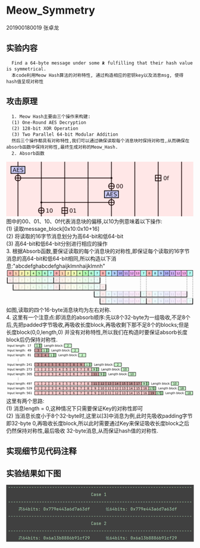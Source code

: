 # Meow_Symmetry

201900180019 张卓龙

## 实验内容
      Find a 64-byte message under some 𝒌 fulfilling that their hash value is symmetrical.              
      本code利用Meow Hash算法的对称特性, 通过构造相应的密钥key以及消息msg, 使得hash值呈现对称性                        
      
    
## 攻击原理                
      1. Meow Hash主要由三个操作来构建:       
      (1) One-Round AES Decryption        
      (2) 128-bit XOR Operation                    
      (3) Two Parallel 64-bit Modular Addition          
      然后三个操作都具有对称特性,我们可以通过确保读取每个消息块时保持对称性,从而确保在absorb函数中保持对称性,最终生成对称的Meow_Hash.               
      2. Absorb函数          
   ![参考](https://github.com/Zhang-SDU/cst-project/blob/main/Real_World_Cryptanalyses/Meow_Symmetry/ref1.png)
      图中的00、01、10、0f代表消息块的偏移,以10为例意味着以下操作:        
      (1) 读取message_block[0x10:0x10+16]           
      (2) 将读取的16字节消息划分为高64-bit和低64-bit              
      (3) 高64-bit和低64-bit分别进行相应的操作        
      3. 根据Absorb函数,要保证读取的每个消息块的对称性,即保证每个读取的16字节消息的高64-bit和低64-bit相同,所以构造以下消息:"abcdefghabcdefghaijklmnhaijklmnh"                  
    ![参考](https://github.com/Zhang-SDU/cst-project/blob/main/Real_World_Cryptanalyses/Meow_Symmetry/ref2.png)                
      如图,读取的四个16-byte消息块均为左右对称.                   
      4. 这里有一个注意点:即消息的absorb顺序:先以8个32-byte为一组吸收,不足8个后,先把padded字节吸收,再吸收长度block,再吸收剩下那不足8个的blocks;但是长度block(0,0,length,0)            并没有对称特性,所以我们在构造时要保证absorb长度block后仍保持对称性.         
    ![参考](https://github.com/Zhang-SDU/cst-project/blob/main/Real_World_Cryptanalyses/Meow_Symmetry/ref3.png)             
      这里有两个思路:      
      (1) 消息length = 0,这种情况下只需要保证Key的对称性即可         
      (2) 当消息长度小于8个32-byte时,这里以[3]中消息为例,此时先吸收padding字节即32-byte 0,再吸收长度block,所以此时需要通过Key来保证吸收长度block之后仍然保持对称性,最后吸收
      32-byte消息,从而保证hash值的对称性.


## 实现细节见代码注释

## 实验结果如下图
![攻击结果](https://github.com/Zhang-SDU/cst-project/blob/main/Real_World_Cryptanalyses/Meow_Symmetry/result.png)
